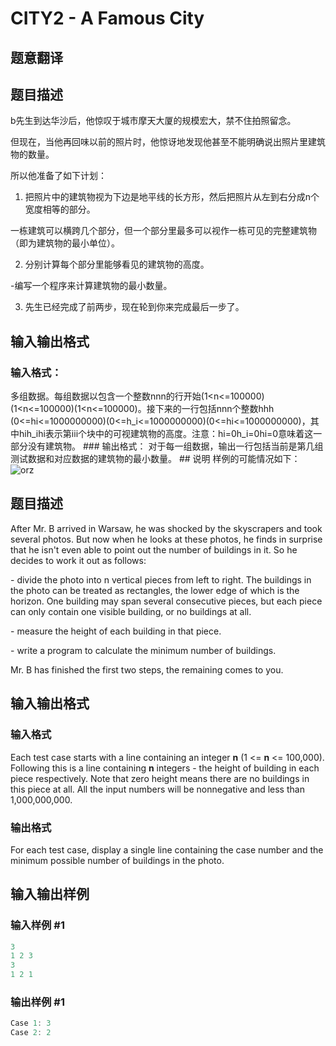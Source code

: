 # CITY2 - A Famous City

## 题意翻译

## 题目描述

b先生到达华沙后，他惊叹于城市摩天大厦的规模宏大，禁不住拍照留念。

但现在，当他再回味以前的照片时，他惊讶地发现他甚至不能明确说出照片里建筑物的数量。

所以他准备了如下计划：

1. 把照片中的建筑物视为下边是地平线的长方形，然后把照片从左到右分成n个宽度相等的部分。

一栋建筑可以横跨几个部分，但一个部分里最多可以视作一栋可见的完整建筑物（即为建筑物的最小单位）。

2. 分别计算每个部分里能够看见的建筑物的高度。

-编写一个程序来计算建筑物的最小数量。

3. 先生已经完成了前两步，现在轮到你来完成最后一步了。

## 输入输出格式

### 输入格式：

多组数据。每组数据以包含一个整数nnn的行开始(1<n<=100000)(1<n<=100000)(1<n<=100000)。接下来的一行包括nnn个整数hhh (0<=hi<=1000000000)(0<=h_i<=1000000000)(0<=hi​<=1000000000)，其中hih_ihi​表示第iii个块中的可视建筑物的高度。注意：hi=0h_i=0hi​=0意味着这一部分没有建筑物。 ### 输出格式： 对于每一组数据，输出一行包括当前是第几组测试数据和对应数据的建筑物的最小数量。 ## 说明 样例的可能情况如下： ![orz](http://acm.hdu.edu.cn/data/images/C410-1008-1.jpg) 

## 题目描述

After Mr. B arrived in Warsaw, he was shocked by the skyscrapers and took several photos. But now when he looks at these photos, he finds in surprise that he isn't even able to point out the number of buildings in it. So he decides to work it out as follows:

\- divide the photo into n vertical pieces from left to right. The buildings in the photo can be treated as rectangles, the lower edge of which is the horizon. One building may span several consecutive pieces, but each piece can only contain one visible building, or no buildings at all.

\- measure the height of each building in that piece.

\- write a program to calculate the minimum number of buildings.

Mr. B has finished the first two steps, the remaining comes to you.

## 输入输出格式

### 输入格式

Each test case starts with a line containing an integer **n** (1 <= **n** <= 100,000). Following this is a line containing **n** integers - the height of building in each piece respectively. Note that zero height means there are no buildings in this piece at all. All the input numbers will be nonnegative and less than 1,000,000,000.

### 输出格式

For each test case, display a single line containing the case number and the minimum possible number of buildings in the photo.

## 输入输出样例

### 输入样例 #1

```cpp
3
1 2 3
3
1 2 1
```


### 输出样例 #1

```cpp
Case 1: 3
Case 2: 2
```


